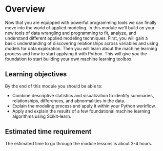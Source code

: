# Overview

Now that you are equipped with powerful programming tools we can finally move into the world of applied modeling. In this module we’ll build on your new tools of data wrangling and programming to fit, analyze, and understand different applied modeling techniques. First, you will gain a basic understanding of discovering relationships across variables and using models for data exploration. Then you will learn about the machine learning process and how to start applying it with Python. This will give you the foundation to start building your own machine learning toolbox.

## Learning objectives

By the end of this module you should be able to:

- Combine descriptive statistics and visualization to identify summaries, relationships, differences, and abnormalities in the data.
- Explain the modeling process and apply it within your Python workflow.
- Apply and explain the results of a few foundational machine learning algorithms using Scikit-learn.

## Estimated time requirement

The estimated time to go through the module lessons is about 3-4 hours.
